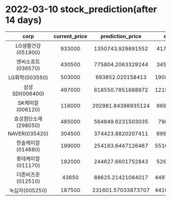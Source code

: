 # 2022-03-10 stock_prediction(after 14 days)

|   corp   |   current_price   |   prediction_price   |   expected_profit   |
|:--------:|:-----------------:|:--------------------:|:-------------------:|
|LG생활건강(051900)|933000|1350743.929891552|417743.9298915521|
|엔씨소프트(036570)|430500|775804.2063329244|345304.2063329244|
|LG화학(003550)|503000|693852.020158413|190852.02015841298|
|삼성SDI(006400)|497000|618550.7851688972|121550.78516889724|
|SK케미칼(006120)|116000|202981.84398935124|86981.84398935124|
|효성첨단소재(298050)|485000|564849.6231503035|79849.6231503035|
|NAVER(035420)|304500|374423.8820207411|69923.88202074112|
|한솔케미칼(014680)|199000|254163.6447126467|55163.644712646696|
|롯데케미칼(011170)|192000|244627.6601752843|52627.66017528431|
|더존비즈온(012510)|43650|88625.21421084017|44975.214210840175|
|녹십자(005250)|187500|231601.57033873707|44101.570338737074|
